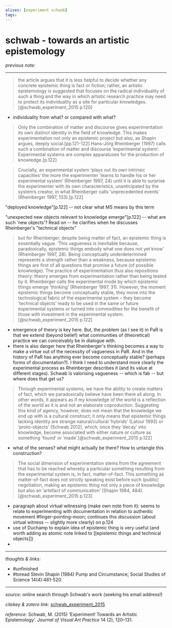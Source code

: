 ```yaml
---
alises: [experiment schwab]
tags:
---
```


# schwab - towards an artistic epistemology 

_previous note:_ 

---

>the article argues that it is less helpful to decide whether any concrete epistemic thing is fact or fiction; rather, an artistic epistemology is suggested that focuses on the radical individuality of such a thing and the way in which artistic research practice may need to protect its individuality as a site for particular knowledges.[@schwab_experiment_2015 p.120]

- individuality from what? or compared with what? 

>Only the combination of matter and discourse gives experimentation its own distinct identity in the field of knowledge. This makes experimentation not only an epistemic project but also, as Shapin argues,  deeply social.[pp.121-122] 
>Hans-Jörg Rheinberger (1997) calls such a combination of matter and discourse  ‘experimental system’. Experimental systems are complex apparatuses for the production of knowledge.[p.122]

>Crucially, an experimental system ‘plays out its own intrinsic capacities’ the more the experimenter ‘learns to handle his or her experimental system’ (Rheinberger 1997, 24) until it is able to surprise the experimenter with its own characteristics,  unanticipated by the system’s creator, in what Rheinberger calls ‘unprecedented events’ (Rheinberger 1997, 133).[p.122]

"deployed knowledge"[p.122] -- not clear what MS means by this term

"unexpected new objects relevant to knowledge emerge"[p.122] -- what are such 'new objects'?  Read on -- he clarifies when he discusses Rheinberger's "technical objects"

>but for Rheinberger, despite being matter of fact, an epistemic thing is essentially vague. ‘This vagueness is inevitable because, paradoxically, epistemic things embody what one does not yet know’ (Rheinberger 1997, 28). Being conceptually underdetermined represents a strength rather than a weakness, because epistemic things are first of all questions that promise a future (of possible knowledge). The practice of experimentation thus also repositions theory: theory emerges from experimentation rather than being tested by it. Rheinberger calls the experimental mode by which epistemic things emerge ‘thinking’ (Rheinberger 1997, 31). However, the moment epistemic things become conceptually stable, they move into the technological fabric of the experimental system – they become ‘technical objects’ ready to be used in the same or future experimental systems or turned into commodities for the benefit of those with investment in the experimental system.[@schwab_experiment_2015 p.122]

- emergence of theory is key here. But, the problem (as I see it) in PaR is that we extend (beyond belief) what communities of (theoretical) practice we can conceivably be in dialogue with.
- there is also danger here that Rheinberger's thinking becomes a way to make a virtue out of the necessity of vagueness in PaR. And in the history of PaR has anything ever become conceptually stable? (perhaps forms of documentation?). I think I need to understand more clearly the experimental process as Rheinberger describes it (and its value at different stages). Schwab is valorising vagueness -- which is fab -- but where does that get us? 

>Through experimental systems, we have the ability to create matters of fact, which we paradoxically believe have been there all along. In other words, it appears as if my knowledge of the world is a reflection of the world as it is and not an elaborate coproduction. Suggesting this kind of agency, however, does not mean that the knowledge we end up with is a cultural construct; it only means that epistemic things lacking identity are strange natural/cultural ‘hybrids’ (Latour 1993) or ‘proto-objects’ (Schwab 2012), which, once they ‘decay’ into knowledge, become associated with either nature or culture as something ‘found’ or ‘made’.[@schwab_experiment_2015 p.122]

- what of the senses? what might actually be there? How to untangle this construction? 

>The social dimension of experimentation stems from the agreement that has to be reached whereby a particular something resulting from the experimental system is, in fact, matter-of-fact. This something as matter-of-fact does not strictly speaking exist before such (public) negotiation, making an epistemic thing not only a piece of knowledge but also an ‘artefact of communication’ (Shapin 1984, 484).[@schwab_experiment_2015 p.123]

- paragraph about virtual witnessing (make own note from it): seems to relate to experimenting with documentation in relation to authentic movement #finger-pointing-moon; continues this discussion (about virtual witness -- slightly more clearly) on p.124
- use of Duchamp to explain idea of epistemic thing is very useful (and worth adding as atomic note linked to [[epistemic things and technical objects]])
- 

 

---

_thoughts & links:_



- #unfinished 
- #toread Stevin Shapin (1984) Pump and Circumstance; Social Studies of Science 14(4):481-520.

---

_source:_ online search through Schwab's work (seeking his email address!)

_citekey & zotero link:_ [schwab_experiment_2015](zotero://select/items/1_G2S4P93H)

_reference:_ Schwab, M. (2015) ‘Experiment! Towards an Artistic Epistemology’. _Journal of Visual Art Practice_ 14 (2), 120–131.


